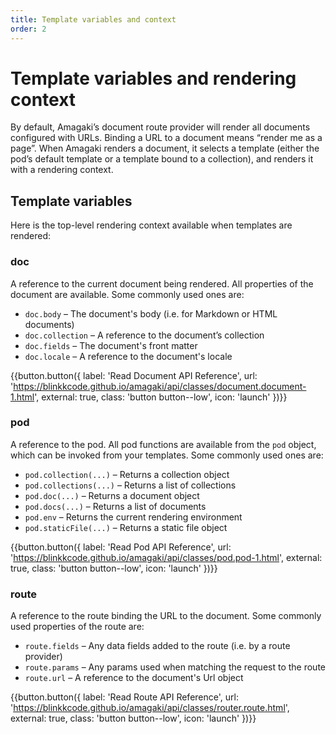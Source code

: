 ```yaml
---
title: Template variables and context
order: 2
---
```


# Template variables and rendering context

By default, Amagaki’s document route provider will render all documents
configured with URLs. Binding a URL to a document means “render me as a page”.
When Amagaki renders a document, it selects a template (either the pod’s default
template or a template bound to a collection), and renders it with a rendering
context.

## Template variables

Here is the top-level rendering context available when templates are rendered:

### doc

A reference to the current document being rendered. All properties of the
document are available. Some commonly used ones are:

- `doc.body` – The document's body (i.e. for Markdown or HTML documents)
- `doc.collection` – A reference to the document’s collection
- `doc.fields` – The document's front matter
- `doc.locale` – A reference to the document's locale

{{button.button({
    label: 'Read Document API Reference',
    url: 'https://blinkkcode.github.io/amagaki/api/classes/document.document-1.html',
    external: true,
    class: 'button button--low',
    icon: 'launch'
})}}

### pod

A reference to the pod. All pod functions are available from the `pod` object,
which can be invoked from your templates. Some commonly used ones are:

- `pod.collection(...)` – Returns a collection object
- `pod.collections(...)` – Returns a list of collections
- `pod.doc(...)` – Returns a document object
- `pod.docs(...)` – Returns a list of documents
- `pod.env` – Returns the current rendering environment
- `pod.staticFile(...)` – Returns a static file object

{{button.button({
    label: 'Read Pod API Reference',
    url: 'https://blinkkcode.github.io/amagaki/api/classes/pod.pod-1.html',
    external: true,
    class: 'button button--low',
    icon: 'launch'
})}}

### route

A reference to the route binding the URL to the document. Some commonly used
properties of the route are:

- `route.fields` – Any data fields added to the route (i.e. by a route provider)
- `route.params` – Any params used when matching the request to the route
- `route.url` – A reference to the document's Url object

{{button.button({
    label: 'Read Route API Reference',
    url: 'https://blinkkcode.github.io/amagaki/api/classes/router.route.html',
    external: true,
    class: 'button button--low',
    icon: 'launch'
})}}